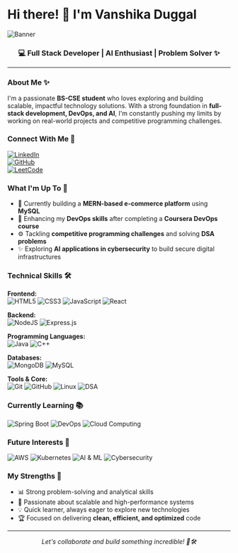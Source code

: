 # Hi there! 👋 I'm Vanshika Duggal

![Banner](https://source.unsplash.com/1600x400/?technology,developer)

<div align="center">
  <h3>💻 Full Stack Developer | AI Enthusiast | Problem Solver ✨</h3>
</div>

---

### About Me ✨

I'm a passionate **BS-CSE student** who loves exploring and building scalable, impactful technology solutions. With a strong foundation in **full-stack development, DevOps, and AI**, I'm constantly pushing my limits by working on real-world projects and competitive programming challenges.

### Connect With Me 🤝

[![LinkedIn](https://img.shields.io/badge/linkedin-%230077B5.svg?style=for-the-badge&logo=linkedin&logoColor=white)](https://www.linkedin.com/in/vanshika-duggal)  
[![GitHub](https://img.shields.io/badge/GitHub-%23121011.svg?style=for-the-badge&logo=github&logoColor=white)](https://github.com/Vanshikaduggal)  
[![LeetCode](https://img.shields.io/badge/LeetCode-000000?style=for-the-badge&logo=LeetCode&logoColor=#d16c06)](https://leetcode.com/u/vanshikaduggal13/)  


### What I'm Up To 🎯

- 🌱 Currently building a **MERN-based e-commerce platform** using **MySQL**
- 🔧 Enhancing my **DevOps skills** after completing a **Coursera DevOps course**
- ⚙️ Tackling **competitive programming challenges** and solving **DSA problems**
- ✨ Exploring **AI applications in cybersecurity** to build secure digital infrastructures

### Technical Skills 🛠️

**Frontend:**  
![HTML5](https://img.shields.io/badge/html5-%23E34F26.svg?style=for-the-badge&logo=html5&logoColor=white)
![CSS3](https://img.shields.io/badge/css3-%231572B6.svg?style=for-the-badge&logo=css3&logoColor=white)
![JavaScript](https://img.shields.io/badge/javascript-%23323330.svg?style=for-the-badge&logo=javascript&logoColor=%23F7DF1E)
![React](https://img.shields.io/badge/react-%2320232a.svg?style=for-the-badge&logo=react&logoColor=%2361DAFB)

**Backend:**  
![NodeJS](https://img.shields.io/badge/node.js-6DA55F?style=for-the-badge&logo=node.js&logoColor=white)
![Express.js](https://img.shields.io/badge/express.js-%23404d59.svg?style=for-the-badge&logo=express&logoColor=%2361DAFB)

**Programming Languages:**  
![Java](https://img.shields.io/badge/java-%23ED8B00.svg?style=for-the-badge&logo=java&logoColor=white)
![C++](https://img.shields.io/badge/c++-%2300599C.svg?style=for-the-badge&logo=c%2B%2B&logoColor=white)

**Databases:**  
![MongoDB](https://img.shields.io/badge/MongoDB-%234ea94b.svg?style=for-the-badge&logo=mongodb&logoColor=white)
![MySQL](https://img.shields.io/badge/mysql-%2300f.svg?style=for-the-badge&logo=mysql&logoColor=white)

**Tools & Core:**  
![Git](https://img.shields.io/badge/git-%23F05033.svg?style=for-the-badge&logo=git&logoColor=white)
![GitHub](https://img.shields.io/badge/github-%23121011.svg?style=for-the-badge&logo=github&logoColor=white)
![Linux](https://img.shields.io/badge/Linux-%23FCC624.svg?style=for-the-badge&logo=linux&logoColor=black)
![DSA](https://img.shields.io/badge/DSA-%234EA94B.svg?style=for-the-badge&logo=codeforces&logoColor=white)

### Currently Learning 📚

![Spring Boot](https://img.shields.io/badge/spring-%236DB33F.svg?style=for-the-badge&logo=spring&logoColor=white)
![DevOps](https://img.shields.io/badge/DevOps-%23326CE5.svg?style=for-the-badge&logo=azure-devops&logoColor=white)
![Cloud Computing](https://img.shields.io/badge/Cloud_Computing-%2300A1E4.svg?style=for-the-badge&logo=google-cloud&logoColor=white)

### Future Interests 🔮

![AWS](https://img.shields.io/badge/AWS-%23FF9900.svg?style=for-the-badge&logo=amazon-aws&logoColor=white)
![Kubernetes](https://img.shields.io/badge/Kubernetes-%23326CE5.svg?style=for-the-badge&logo=kubernetes&logoColor=white)
![AI & ML](https://img.shields.io/badge/AI%2FML-%23FF4C4C.svg?style=for-the-badge&logo=python&logoColor=white)
![Cybersecurity](https://img.shields.io/badge/Cybersecurity-%23008080.svg?style=for-the-badge&logo=hackthebox&logoColor=white)

### My Strengths 🌟

- 📊 Strong problem-solving and analytical skills
- 🚀 Passionate about scalable and high-performance systems
- 💡 Quick learner, always eager to explore new technologies
- 🏆 Focused on delivering **clean, efficient, and optimized** code

---

<div align="center">
  <i>Let's collaborate and build something incredible! 🤝🛠️</i>
</div>
